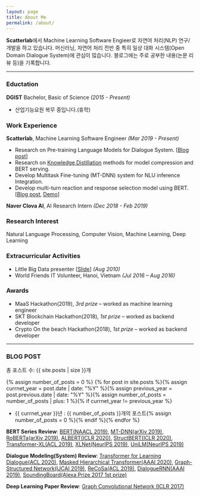```yaml
---
layout: page
title: About Me
permalink: /about/
---
```


**Scatterlab**에서 Machine Learning Software Engieer로 자연어 처리(NLP) 연구/개발을 하고 있습니다. 머신러닝, 자연어 처리 전반 중 특히 일상 대화 시스템(Open Domain Dialogue System)에 관심이 많습니다. 블로그에는 주로 공부한 내용(논문 리뷰 등)을 기록합니다.

---

### Eductation

**DGIST**
Bachelor, Basic of Science *(2015 - Present)*

- 산업기능요원 복무 중입니다.(휴학)

### Work Experience

**Scatterlab**, Machine Learning Software Engineer *(Mar 2019 - Present)*

- Research on Pre-training Language Models for Dialogue System. [[Blog post](https://blog.pingpong.us/dialog-bert-pretrain/)]
- Research on [Knowledge Distillation](https://speakerdeck.com/scatterlab/overview-and-recent-research-in-distillation) methods for model compression and BERT serving.
- Develop Multitask Fine-tuning (MT-DNN) system for NLU inference Integration.
- Develop multi-turn reaction and response selection model using BERT. [[Blog post](https://blog.pingpong.us/ml-dialog-bert-multiturn/), [Demo](https://demo.pingpong.us/multi-turn-reaction/)]

**Naver Clova AI**, AI Research Intern *(Dec 2018 - Feb 2019)*

### Research Interest

Natural Language Processing, Computer Vision, Machine Learning, Deep Learning

### Extracurricular Activities

- Little Big Data presenter [[Slide](https://drive.google.com/file/d/0B7WJKAIuHDSeS0h4T2NRem43UG9PcDk3YzVBUkJOTmJWc0NZ/view)] *(Aug 2010)*
- World Friends IT Volunteer, Hanoi, Vietnam *(Jul 2016 – Aug 2016)*

### Awards
- MaaS Hackathon(2019), *3rd prize* – worked as machine learning engineer	
- SKT Blockchain Hackathon(2018), *1st prize* – worked as backend developer
- Crypto On the beach Hackathon(2018), *1st prize* – worked as backend developer

---

### BLOG POST

총 포스트 수: {{ site.posts | size }}개

{% assign number_of_posts = 0 %} {% for post in site.posts %}{% assign currnet_year = post.date | date: "%Y" %}{% assign previous_year = post.previous.date | date: "%Y" %}{% assign number_of_posts = number_of_posts | plus: 1 %}{% if currnet_year != previous_year %}

- {{ currnet_year }}년 : {{ number_of_posts }}개의 포스트{% assign number_of_posts = 0 %}{% endif %}{% endfor %}

**BERT Series Review**: [BERT(NAACL 2019)](https://baekyeongmin.github.io/paper-review/bert-review/), [MT-DNN(arXiv 2019)](https://baekyeongmin.github.io/paper-review/mt-dnn/), [RoBERTa(arXiv 2019)](https://baekyeongmin.github.io/paper-review/mt-dnn/), [ALBERT(ICLR 2020)](https://baekyeongmin.github.io/paper-review/albert-review/), [StructBERT(ICLR 2020)](https://baekyeongmin.github.io/paper-review/structbert-review/), [Transformer-XL(ACL 2019)](https://baekyeongmin.github.io/paper-review/transformer-xl-review/), [XLNet(NeurIPS 2019)](https://baekyeongmin.github.io/paper-review/xlnet-review/), [UniLM(NeurIPS 2019)](https://baekyeongmin.github.io/paper-review/unilm-review/)

**Dialogue Modeling(System) Review**: [Transformer for Learning Dialogue(ACL 2020)](https://baekyeongmin.github.io/paper-review/hierarchical-multiparty-transformer/), [Masked Hierarchical Transformer(AAAI 2020)](https://baekyeongmin.github.io/paper-review/masked-hierarchical-transformer-review/), [Graph-Structured Network(IJCAI 2019)](https://baekyeongmin.github.io/paper-review/GSN-review/), [ReCoSa(ACL 2019)](https://baekyeongmin.github.io/paper-review/ReCoSa-review/), [DialogueRNN(AAAI 2019)](https://baekyeongmin.github.io/paper-review/dialogueRNN-review/), [SoundingBoard(Alexa Prize 2017 1st prize)](https://baekyeongmin.github.io/alexa-prize/sounding-board-review/)

**Deep Learning Paper Review**: [Graph Convolutional Network (ICLR 2017)](https://baekyeongmin.github.io/paper-review/gcn-review/)
